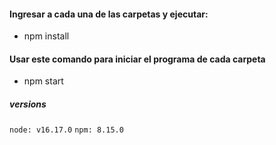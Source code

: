 #### Ingresar a cada una de las carpetas y ejecutar: 

- npm install

#### Usar este comando para iniciar el programa de cada carpeta

- npm start

##### versions
`node: v16.17.0`
`npm: 8.15.0`